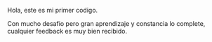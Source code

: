 Hola, este es mi primer codigo. 

Con mucho desafio pero gran aprendizaje y constancia lo complete, cualquier feedback es muy bien recibido. 
